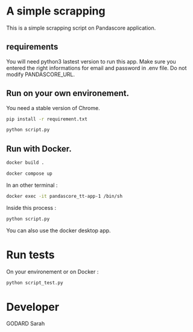 # A simple scrapping

This is a simple scrapping script on Pandascore application.

## requirements

You will need python3 lastest version to run this app. 
Make sure you entered the right informations for email and password in .env file. Do not modify PANDASCORE_URL.

## Run on your own environement. 

You need a stable version of Chrome.

```bash
pip install -r requirement.txt
```
```bash
python script.py
```

## Run with Docker.

```bash
docker build .
```
```bash
docker compose up
```
In an other terminal :

```bash
docker exec -it pandascore_tt-app-1 /bin/sh
```
Inside this process :

```bash
python script.py
```

You can also use the docker desktop app.

# Run tests

On your environement or on Docker :

```bash
python script_test.py
```

# Developer

GODARD Sarah
